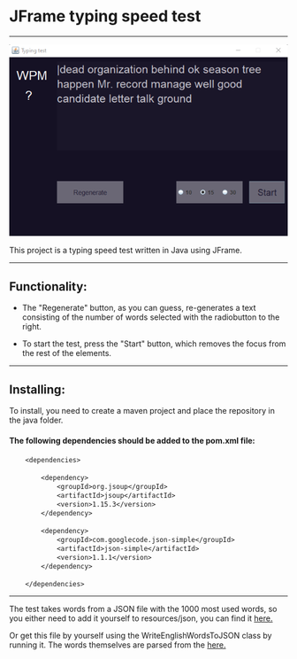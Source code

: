 # JFrame typing speed test

___

![previewImage](image/preview.png)

This project is a typing speed test written in Java using JFrame.

___

## Functionality:
 
+ The "Regenerate" button, as you can guess, re-generates a text consisting of the number of words selected with the radiobutton to the right.

+ To start the test, press the "Start" button, which removes the focus from the rest of the elements.

___

## Installing:

To install, you need to create a maven project and place the repository in the java folder.

#### The following dependencies should be added to the pom.xml file:

```maven
    <dependencies>

        <dependency>
            <groupId>org.jsoup</groupId>
            <artifactId>jsoup</artifactId>
            <version>1.15.3</version>
        </dependency>

        <dependency>
            <groupId>com.googlecode.json-simple</groupId>
            <artifactId>json-simple</artifactId>
            <version>1.1.1</version>
        </dependency>

    </dependencies>
```
___

The test takes words from a JSON file with the 1000 most used words, so you either need to add it yourself to resources/json, you can find it
[here.](https://monkeytype.com/)

Or get this file by yourself using the WriteEnglishWordsToJSON class by running it. The words themselves are parsed from the 
[here.](https://gonaturalenglish.com/1000-most-common-words-in-the-english-language/)


